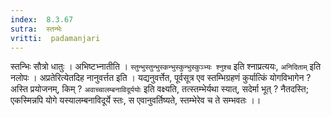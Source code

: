 ```yaml
---
index:  8.3.67
sutra:  स्तन्भेः
vritti:  padamanjari
---
```


स्तन्भिः सौत्रो धातुः । अभिष्टभ्नातीति । `स्तुन्भुस्तुन्भुस्कन्भुस्कुन्भुस्कुञ्भ्यः श्नुश्च` इति श्नाप्रत्ययः, `अनिदिताम्` इति नलोपः ।
अप्रतेरित्येतदिह नानुवर्त्तत इति । यद्यनुवर्त्तेत, पूर्वसूत्र एव स्तम्भिग्रहणं कुर्यात्किं योगविभागेन ? अस्ति प्रयोजनम्, किम् ? `अवाच्चालम्बनाविदूर्ययोः` इति वक्ष्यति, तत्स्तम्भेर्यथा स्यात्, सदेर्मा भूत् ? नैतदस्ति; एकस्मिन्नपि योगे यस्यालम्बनाविदूर्ये स्तः, स एवानुवर्तिष्यते, स्तम्भेरेव च ते सम्भवतः ।।
